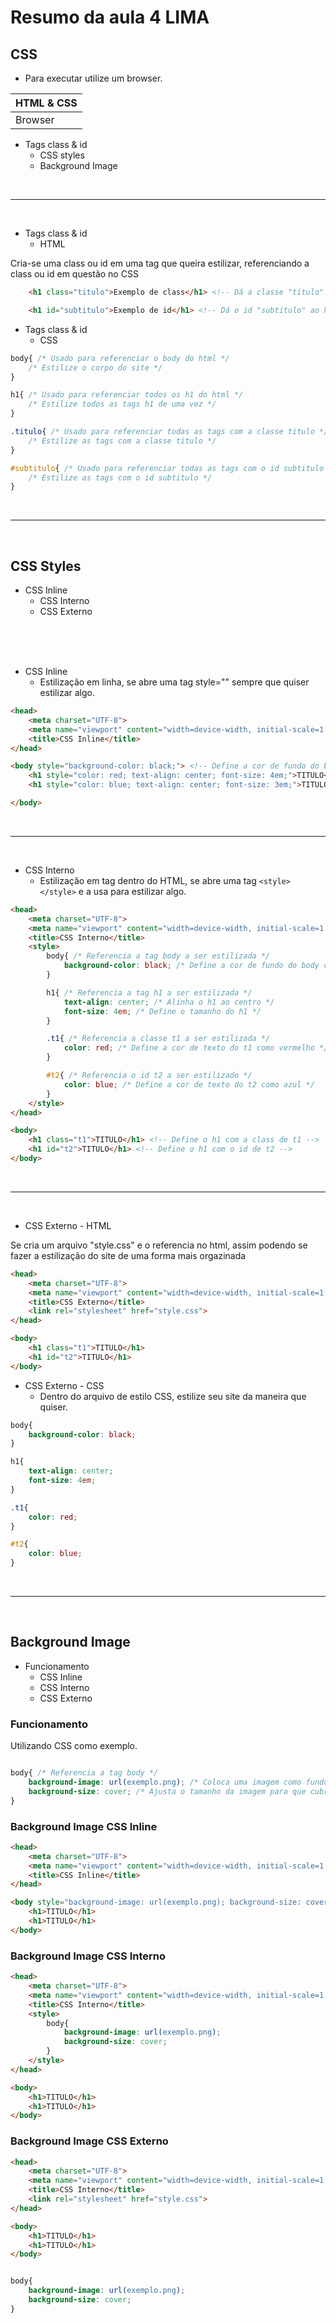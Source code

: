 # Resumo da aula 4 LIMA

## CSS

- Para executar utilize um browser.

 |HTML & CSS|
 |-|
 |Browser|

- Tags class & id
    - CSS styles
    - Background Image
<br>
<hr>
<br>

- Tags class & id
    - HTML

Cria-se uma class ou id em uma tag que queira estilizar, referenciando a class ou id em questão no CSS
```html
    <h1 class="titulo">Exemplo de class</h1> <!-- Dá a classe "titulo" ao h1 -->

    <h1 id="subtitulo">Exemplo de id</h1> <!-- Dá o id "subtitulo" ao h1 -->
```

- Tags class & id
    - CSS

```css
body{ /* Usado para referenciar o body do html */
    /* Estilize o corpo do site */
}

h1{ /* Usado para referenciar todos os h1 do html */
    /* Estilize todos as tags h1 de uma vez */
}

.titulo{ /* Usado para referenciar todas as tags com a classe titulo */
    /* Estilize as tags com a classe titulo */
}

#subtitulo{ /* Usado para referenciar todas as tags com o id subtitulo */
    /* Estilize as tags com o id subtitulo */
}


```

<br>
<hr>
<br>

## CSS Styles

- CSS Inline
    - CSS Interno
    - CSS Externo

<br>
<br>
<br>

- CSS Inline
    - Estilização em linha, se abre uma tag style="" sempre que quiser estilizar algo.
```html
<head>
    <meta charset="UTF-8">
    <meta name="viewport" content="width=device-width, initial-scale=1.0">
    <title>CSS Inline</title>
</head>

<body style="background-color: black;"> <!-- Define a cor de fundo do body como preta -->
    <h1 style="color: red; text-align: center; font-size: 4em;">TITULO</h1> <!-- Define a cor do texto como vermelho, alinha o texto ao centro, e define o tamanho do texto -->
    <h1 style="color: blue; text-align: center; font-size: 3em;">TITULO</h1> <!-- Define a cor do texto como vermelho, alinha o texto ao centro, e define o tamanho do texto -->

</body>
```
<br>
<hr>
<br>

- CSS Interno
    - Estilização em tag dentro do HTML, se abre uma tag ```<style></style>``` e a usa para estilizar algo.

```html
<head>
    <meta charset="UTF-8">
    <meta name="viewport" content="width=device-width, initial-scale=1.0">
    <title>CSS Interno</title>
    <style>
        body{ /* Referencia a tag body a ser estilizada */
            background-color: black; /* Define a cor de fundo do body como preta */
        }

        h1{ /* Referencia a tag h1 a ser estilizada */
            text-align: center; /* Alinha o h1 ao centro */
            font-size: 4em; /* Define o tamanho do h1 */
        }

        .t1{ /* Referencia a classe t1 a ser estilizada */
            color: red; /* Define a cor de texto do t1 como vermelho */
        }

        #t2{ /* Referencia o id t2 a ser estilizado */
            color: blue; /* Define a cor de texto do t2 como azul */
        }
    </style>
</head>

<body>
    <h1 class="t1">TITULO</h1> <!-- Define o h1 com a class de t1 -->
    <h1 id="t2">TITULO</h1> <!-- Define o h1 com o id de t2 -->
</body>
```

<br>
<hr>
<br>

- CSS Externo - HTML

Se cria um arquivo "style.css" e o referencia no html, assim podendo se fazer a estilização do site de uma forma mais orgazinada

```html
<head>
    <meta charset="UTF-8">
    <meta name="viewport" content="width=device-width, initial-scale=1.0">
    <title>CSS Externo</title>
    <link rel="stylesheet" href="style.css">
</head>

<body>
    <h1 class="t1">TITULO</h1>
    <h1 id="t2">TITULO</h1>
</body>
```

- CSS Externo - CSS
    - Dentro do arquivo de estilo CSS, estilize seu site da maneira que quiser.

```css
body{
    background-color: black;
}

h1{
    text-align: center;
    font-size: 4em;
}

.t1{
    color: red;    
}

#t2{
    color: blue;
}
```
<br>
<hr>
<br>

## Background Image
- Funcionamento
    - CSS Inline
    - CSS Interno
    - CSS Externo


### Funcionamento

Utilizando CSS como exemplo.
```css

body{ /* Referencia a tag body */
    background-image: url(exemplo.png); /* Coloca uma imagem como fundo do body, dentro da "url()" coloque o caminho até sua imagem */
    background-size: cover; /* Ajusta o tamanho da imagem para que cubra o body inteiro */
}

```

### Background Image CSS Inline
```html
<head>
    <meta charset="UTF-8">
    <meta name="viewport" content="width=device-width, initial-scale=1.0">
    <title>CSS Inline</title>
</head>

<body style="background-image: url(exemplo.png); background-size: cover;">
    <h1>TITULO</h1>
    <h1>TITULO</h1>
</body>
```

### Background Image CSS Interno

```html
<head>
    <meta charset="UTF-8">
    <meta name="viewport" content="width=device-width, initial-scale=1.0">
    <title>CSS Interno</title>
    <style>
        body{
            background-image: url(exemplo.png);
            background-size: cover;
        }
    </style>
</head>

<body>
    <h1>TITULO</h1>
    <h1>TITULO</h1>
</body>
```

### Background Image CSS Externo

```html
<head>
    <meta charset="UTF-8">
    <meta name="viewport" content="width=device-width, initial-scale=1.0">
    <title>CSS Interno</title>
    <link rel="stylesheet" href="style.css">
</head>

<body>
    <h1>TITULO</h1>
    <h1>TITULO</h1>
</body>
```

```css

body{
    background-image: url(exemplo.png);
    background-size: cover;
}

```